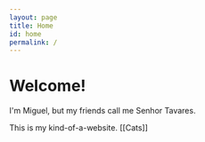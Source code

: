 ```yaml
---
layout: page
title: Home
id: home
permalink: /
---
```


# Welcome!

I'm Miguel, but my friends call me Senhor Tavares.

This is my kind-of-a-website. [[Cats]]